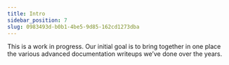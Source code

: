 ```yaml
---
title: Intro
sidebar_position: 7
slug: 0983493d-b0b1-4be5-9d85-162cd1273dba
---
```



This is a work in progress. Our initial goal is to bring together in one place the various advanced documentation writeups we’ve done over the years.
